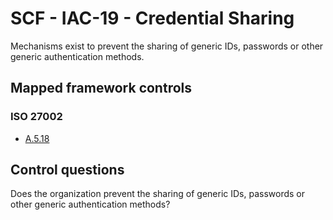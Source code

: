# SCF - IAC-19 - Credential Sharing
Mechanisms exist to prevent the sharing of generic IDs, passwords or other generic authentication methods.
## Mapped framework controls
### ISO 27002
- [A.5.18](../iso27002/a-5.md#a518)
  
## Control questions
Does the organization prevent the sharing of generic IDs, passwords or other generic authentication methods?
  